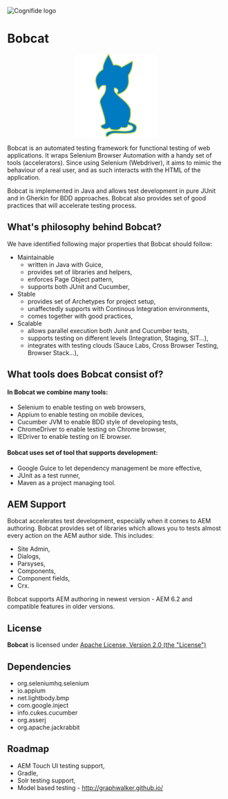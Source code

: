 ![Cognifide logo](http://cognifide.github.io/images/cognifide-logo.png)

# Bobcat

<p align="center">
  <img src="assets/bobcat-logo.png" alt="Bobcat Logo"/>
</p>

Bobcat is an automated testing framework for functional testing of web applications. It wraps Selenium Browser Automation with a handy set of tools (accelerators). Since using Selenium (Webdriver), it aims to mimic the behaviour of a real user, and as such interacts with the HTML of the application. 

Bobcat is implemented in Java and allows test development in pure JUnit and in Gherkin for BDD approaches. Bobcat also provides set of good practices that will accelerate testing process.

## What's philosophy behind Bobcat?

We have identified following major properties that Bobcat should follow:
  * Maintainable
    * written in Java with Guice,
    * provides set of libraries and helpers,
    * enforces Page Object pattern,
    * supports both JUnit and Cucumber,
  * Stable
    * provides set of Archetypes for project setup,
    * unaffectedly supports with Continous Integration environments,
    * comes together with good practices, 
  * Scalable
    * allows parallel execution both Junit and Cucumber tests,
    * supports testing on different levels (Integration, Staging, SIT...),
    * integrates with testing clouds (Sauce Labs, Cross Browser Testing, Browser Stack...),
    
## What tools does Bobcat consist of?

#### In Bobcat we combine many tools:
* Selenium to enable testing on web browsers,
* Appium to enable testing on mobile devices,
* Cucumber JVM to enable BDD style of developing tests,
* ChromeDriver to enable testing on Chrome browser,
* IEDriver to enable testing on IE browser.

#### Bobcat uses set of tool that supports development:
* Google Guice to let dependency management be more effective,
* JUnit as a test runner,
* Maven as a project managing tool.

## AEM Support

Bobcat accelerates test development, especially when it comes to AEM authoring. Bobcat provides set of libraries which allows you to tests almost every action on the AEM author side. This includes:
- Site Admin,
- Dialogs,
- Parsyses,
- Components,
- Component fields,
- Crx.

Bobcat supports AEM authoring in newest version - AEM 6.2 and compatible features in older versions. 

## License

**Bobcat** is licensed under [Apache License, Version 2.0 (the "License")](https://www.apache.org/licenses/LICENSE-2.0.txt)

## Dependencies

- org.seleniumhq.selenium
- io.appium
- net.lightbody.bmp
- com.google.inject
- info.cukes.cucumber
- org.asserj
- org.apache.jackrabbit

## Roadmap

- AEM Touch UI testing support,
- Gradle,
- Solr testing support,
- Model based testing - http://graphwalker.github.io/



